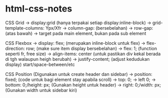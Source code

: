 # html-css-notes
CSS Grid
-> display:grid (hanya terpakai setiap display:inline-block)
-> grid-template-columns: Ypx/Xfr
-> column-gap: (bersebelahan)
-> row-gap: (atas bawah)
-> target pada main element, bukan pada sub element

CSS Flexbox
-> display: flex; (merupakan inline-block untuk flex)
-> flex-direction: row; (make sure item display bersebelahan)
-> flex: 1; (function seperti fr, free size)
-> align-items: center (untuk pastikan div kekal berada di tgh walaupun heigh berubah)
-> justify-content; (adjust kedudukan display) start/space-between/etc

CSS Position (Digunakan untuk create header dan sidebar)
-> position: fixed; (code untuk bagi element stay apabila scroll)
-> top: 0;
-> left 0;
-> bottom: 0;/height: px; (Gunakan height untuk header)
-> right: 0;/width: px; (Gunakan width untuk sidebar kiri)

